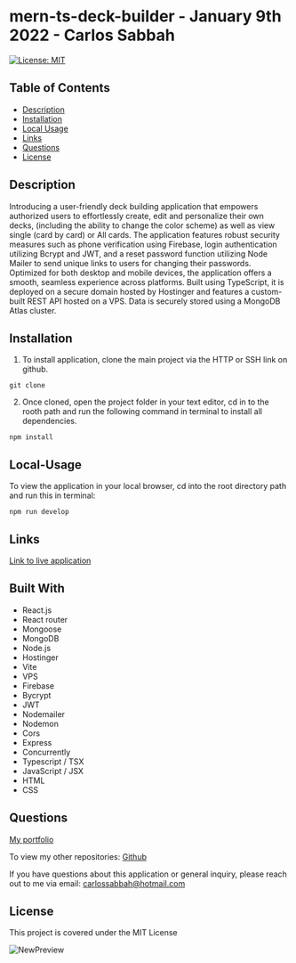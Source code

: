 # mern-ts-deck-builder - January 9th 2022 - Carlos Sabbah

[![License: MIT](https://img.shields.io/badge/License-MIT-yellow.svg)](https://opensource.org/licenses/MIT)

## Table of Contents

- [Description](#Description)
- [Installation](#Installation)
- [Local Usage](#Local-Usage)
- [Links](#Links)
- [Questions](#Questions)
- [License](#License)

##

## Description

Introducing a user-friendly deck building application that empowers authorized users to effortlessly create, edit and personalize their own decks, (including the ability to change the color scheme) as well as view single (card by card) or All cards. The application features robust security measures such as phone verification using Firebase, login authentication utilizing Bcrypt and JWT, and a reset password function utilizing Node Mailer to send unique links to users for changing their passwords. Optimized for both desktop and mobile devices, the application offers a smooth, seamless experience across platforms. Built using TypeScript, it is deployed on a secure domain hosted by Hostinger and features a custom-built REST API hosted on a VPS. Data is securely stored using a MongoDB Atlas cluster.

## Installation

1. To install application, clone the main project via the HTTP or SSH link on github.

```
git clone
```

2. Once cloned, open the project folder in your text editor, cd in to the rooth path and run the following command in terminal to install all dependencies.

```
npm install
```

## Local-Usage

To view the application in your local browser, cd into the root directory path and run this in terminal:

```
npm run develop
```

## Links

[Link to live application](https://csflashdeckcards.com/)

## Built With

- React.js
- React router
- Mongoose
- MongoDB
- Node.js
- Hostinger
- Vite
- VPS
- Firebase
- Bycrypt
- JWT
- Nodemailer
- Nodemon
- Cors
- Express
- Concurrently
- Typescript / TSX
- JavaScript / JSX
- HTML
- CSS

## Questions

[My portfolio](https://csabbah.github.io/Carlos-Sabbah-portfolio/)

To view my other repositories:
[Github](https://github.com/csabbah)

If you have questions about this application or general inquiry, please reach out to me via email: carlossabbah@hotmail.com

## License

This project is covered under the MIT License

![NewPreview](https://user-images.githubusercontent.com/91699101/215634519-9cc55fff-b2fb-4d90-a696-95b1c83b8f6f.png)



